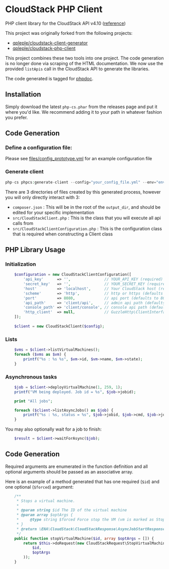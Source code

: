 CloudStack PHP Client
=====================

PHP client library for the CloudStack API v4.10 ([reference](http://cloudstack.apache.org/api/apidocs-4.9/))

This project was originally forked from the following projects:
  * [qpleple/cloudstack-client-generator](https://github.com/qpleple/cloudstack-client-generator)
  * [qpleple/cloudstack-php-client](https://github.com/qpleple/cloudstack-php-client)

This project combines these two tools into one project.  The code generation is no longer done via scraping of the HTML
 documentation.  We now use the provided ```listApis``` call in the CloudStack API to generate the libraries.

The code generated is tagged for [phpdoc](https://github.com/phpDocumentor/phpDocumentor2).

## Installation

Simply download the latest `php-cs.phar` from the releases page and put it where you'd like.  We recommend adding it to
your path in whatever fashion you prefer.

## Code Generation

### Define a configuration file:

Please see [files/config_prototype.yml](./files/config_prototype.yml) for an example configuration file

### Generate client

```php
php-cs phpcs:generate-client --config="your_config_file.yml" --env="environment in config you wish to generate from"
```

There are 3 directories of files created by this generated process, however you will only directly interact with 3:

- `composer.json` : This will be in the root of the `output_dir`, and should be edited for your specific implementation
- `src/CloudStackClient.php` : This is the class that you will execute all api calls from
- `src/CloudStackClientConfiguration.php` : This is the configuration class that is required when constructing a Client class

PHP Library Usage
-----------------

### Initialization

```php
    $configuration = new CloudStackClientConfiguration([
        'api_key'      => '',               // YOUR_API_KEY (required)
        'secret_key'   => '',               // YOUR_SECRET_KEY (required)
        'host'         => 'localhost',      // Your CloudStack host (required)
        'scheme'       => 'http',           // http or https (defaults to http)
        'port'         => 8080,             // api port (defaults to 8080)
        'api_path'     => 'client/api',     // admin api path (defaults to 'client/api')
        'console_path' => 'client/console', // console api path (defaults to 'client/console')
        'http_client'  => null,             // GuzzleHttp\ClientInterface compatible client
    ]);
    
    $client = new CloudStackClient($config);
```

### Lists

```php
    $vms = $client->listVirtualMachines();
    foreach ($vms as $vm) {
        printf("%s : %s %s", $vm->id, $vm->name, $vm->state);
    }
```

### Asynchronous tasks

```php
    $job = $client->deployVirtualMachine(1, 259, 1);
    printf("VM being deployed. Job id = %s", $job->jobid);

    print "All jobs";

    foreach ($client->listAsyncJobs() as $job) {
        printf("%s : %s, status = %s", $job->jobid, $job->cmd, $job->jobstatus);
    }
```

You may also optionally wait for a job to finish:
```php
    $result = $client->waitForAsync($job);
```

Code Generation
---------------

Required arguments are enumerated in the function definition and all optional arguments should be passed as an associative array.

Here is an example of a method generated that has one required (`$id`) and one optional (`$forced`) argument:

```php
    /**
     * Stops a virtual machine.
     *
     * @param string $id The ID of the virtual machine
     * @param array $optArgs {
     *     @type string $forced Force stop the VM (vm is marked as Stopped even when command fails to be send to the backend).  The caller knows the VM is stopped.
     * }
     * @return \ENA\CloudStack\CloudStackResponse\AsyncJobStartResponse
     */
    public function stopVirtualMachine($id, array $optArgs = []) {
        return $this->doRequest(new CloudStackRequest\StopVirtualMachineRequest(
            $id,
            $optArgs
        ));
    }
```
